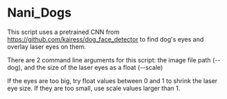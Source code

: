 # Nani_Dogs
This script uses a pretrained CNN from https://github.com/kairess/dog_face_detector to find dog's eyes and overlay laser eyes on them.

There are 2 command line arguments for this script: the image file path (--dog), and the size of the laser eyes as a float (--scale)

If the eyes are too big, try float values between 0 and 1 to shrink the laser eye size. If they are too small, use scale values larger than 1.


